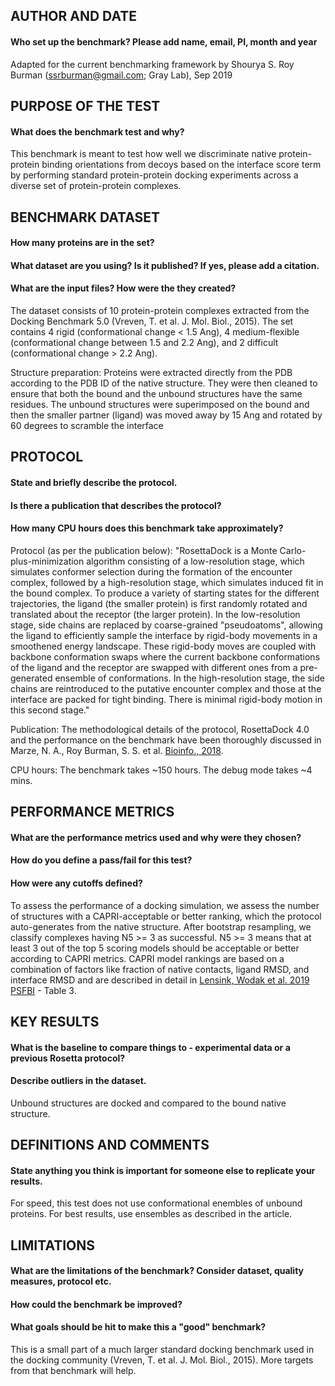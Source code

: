 ## AUTHOR AND DATE
#### Who set up the benchmark? Please add name, email, PI, month and year

Adapted for the current benchmarking framework by Shourya S. Roy Burman (ssrburman@gmail.com; Gray Lab), Sep 2019 

## PURPOSE OF THE TEST
#### What does the benchmark test and why?

This benchmark is meant to test how well we discriminate native protein-protein binding orientations from decoys based on the interface score term by performing standard protein-protein docking experiments across a diverse set of protein-protein complexes. 

## BENCHMARK DATASET
#### How many proteins are in the set?
#### What dataset are you using? Is it published? If yes, please add a citation.
#### What are the input files? How were the they created?

The dataset consists of 10 protein-protein complexes extracted from the Docking Benchmark 5.0 (Vreven, T. et al. J. Mol. Biol., 2015). The set contains 4 rigid (conformational change < 1.5 Ang), 4 medium-flexible (conformational change between 1.5 and 2.2 Ang), and 2 difficult (conformational change > 2.2 Ang).

Structure preparation:
Proteins were extracted directly from the PDB according to the PDB ID of the native structure. They were then cleaned to ensure that both the bound and the unbound structures have the same residues. The unbound structures were superimposed on the bound and then the smaller partner (ligand) was moved away by 15 Ang and rotated by 60 degrees to scramble the interface

## PROTOCOL
#### State and briefly describe the protocol.
#### Is there a publication that describes the protocol?
#### How many CPU hours does this benchmark take approximately?

Protocol (as per the publication below): "RosettaDock is a Monte Carlo-plus-minimization algorithm consisting of a low-resolution stage, which simulates conformer selection during the formation of the encounter complex, followed by a high-resolution stage, which simulates induced fit in the bound complex. To produce a variety of starting states for the different trajectories, the ligand (the smaller protein) is first randomly rotated and translated about the receptor (the larger protein). In the low-resolution stage, side chains are replaced by coarse-grained "pseudoatoms", allowing the ligand to efficiently sample the interface by rigid-body movements in a smoothened energy landscape. These rigid-body moves are coupled with backbone conformation swaps where the current backbone conformations of the ligand and the receptor are swapped with different ones from a pre-generated ensemble of conformations. In the high-resolution stage, the side chains are reintroduced to the putative encounter complex and those at the interface are packed for tight binding. There is minimal rigid-body motion in this second stage."

Publication:
The methodological details of the protocol, RosettaDock 4.0 and the performance on the benchmark have been thoroughly discussed in Marze, N. A., Roy Burman, S. S. et al. <a href="https://doi.org/10.1093/bioinformatics/bty355">Bioinfo., 2018</a>. 

CPU hours:
The benchmark takes ~150 hours. The debug mode takes ~4 mins.

## PERFORMANCE METRICS
#### What are the performance metrics used and why were they chosen?
#### How do you define a pass/fail for this test?
#### How were any cutoffs defined?

To assess the performance of a docking simulation, we assess the number of structures with a CAPRI-acceptable or better ranking, which the protocol auto-generates from the native structure. After bootstrap resampling, we classify complexes having N5 >= 3 as successful. N5 >= 3 means that at least 3 out of the top 5 scoring models should be acceptable or better according to CAPRI metrics. CAPRI model rankings are based on a combination of factors like fraction of native contacts, ligand RMSD, and interface RMSD and are described in detail in <a href="https://onlinelibrary.wiley.com/doi/abs/10.1002/prot.25870"> Lensink, Wodak et al. 2019 PSFBI</a> - Table 3.

## KEY RESULTS
#### What is the baseline to compare things to - experimental data or a previous Rosetta protocol?
#### Describe outliers in the dataset. 

Unbound structures are docked and compared to the bound native structure.

## DEFINITIONS AND COMMENTS
#### State anything you think is important for someone else to replicate your results. 

For speed, this test does not use conformational enembles of unbound proteins. For best results, use ensembles as described in the article.

## LIMITATIONS
#### What are the limitations of the benchmark? Consider dataset, quality measures, protocol etc. 
#### How could the benchmark be improved?
#### What goals should be hit to make this a "good" benchmark?

This is a small part of a much larger standard docking benchmark used in the docking community (Vreven, T. et al. J. Mol. Biol., 2015). More targets from that benchmark will help.
